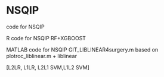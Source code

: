 # NSQIP
code for NSQIP


R code for NSQIP
RF+XGBOOST

MATLAB code for NSQIP 
GIT_LIBLINEAR4surgery.m based on plotroc_liblinear.m + liblinear

[L2LR, L1LR, L2L1 SVM,L1L2 SVM]
